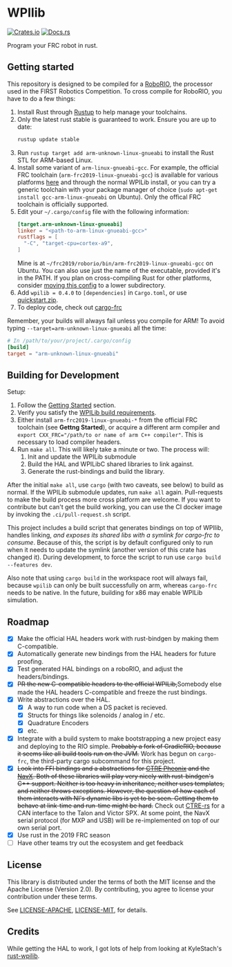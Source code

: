 # WPIlib

[![Crates.io](https://img.shields.io/crates/v/wpilib.svg)](https://crates.io/crates/wpilib/)
[![Docs.rs](https://docs.rs/wpilib/badge.svg)](https://docs.rs/wpilib)

Program your FRC robot in rust.

## Getting started

This repository is designed to be compiled for a [RoboRIO](http://sine.ni.com/nips/cds/view/p/lang/en/nid/213308), the
processor used in the FIRST Robotics Competition. To cross compile for RoboRIO, you have to do a few things:

1. Install Rust through [Rustup](https://www.rustup.rs/) to help manage your toolchains.
2. Only the latest rust stable is guaranteed to work. Ensure you are up to date:
   ```bash
   rustup update stable
   ```
3. Run `rustup target add arm-unknown-linux-gnueabi` to install the Rust STL for ARM-based Linux.
4. Install some variant of `arm-linux-gnueabi-gcc`. For example, the official FRC toolchain
   (`arm-frc2019-linux-gnueabi-gcc`) is available for various platforms [here](https://github.com/wpilibsuite/toolchain-builder/releases) and through the normal WPILib install, or you
   can try a generic toolchain with your package manager of choice (`sudo apt-get install gcc-arm-linux-gnueabi` on
   Ubuntu). Only the offical FRC toolchain is officially supported.
5. Edit your `~/.cargo/config` file with the following information:
   ```toml
   [target.arm-unknown-linux-gnueabi]
   linker = "<path-to-arm-linux-gnueabi-gcc>"
   rustflags = [
     "-C", "target-cpu=cortex-a9",
   ]
   ```
   Mine is at `~/frc2019/roborio/bin/arm-frc2019-linux-gnueabi-gcc` on Ubuntu.
   You can also use just the name of the executable, provided it's in the PATH.
   If you plan on cross-compiling Rust for other platforms, consider [moving this config](https://doc.rust-lang.org/cargo/reference/config.html#hierarchical-structure) to a lower subdirectory.
6. Add `wpilib = 0.4.0` to `[dependencies]` in `Cargo.toml`, or use [quickstart.zip](../quickstart.zip).
7. To deploy code, check out [cargo-frc](https://crates.io/crates/cargo-frc)

Remember, your builds will always fail unless you compile for ARM! To avoid typing `--target=arm-unknown-linux-gnueabi` all the time:

```toml
# In /path/to/your/project/.cargo/config
[build]
target = "arm-unknown-linux-gnueabi"
```

## Building for Development

Setup:

1. Follow the [Getting Started](#getting-started) section.
2. Verify you satisfy the [WPILib build requirements](https://github.com/wpilibsuite/allwpilib#building-wpilib).
3. Either install `arm-frc2019-linux-gnueabi-*` from the official FRC toolchain (see **Gettng Started**), or acquire a different arm compiler and `export CXX_FRC="/path/to or name of arm C++ compiler"`. This is necessary to load compiler headers.
4. Run `make all`. This will likely take a minute or two. The process will:
   1. Init and update the WPILib submodule
   2. Build the HAL and WPILibC shared libraries to link against.
   3. Generate the rust-bindings and build the library.

After the initial `make all`, use `cargo` (with two caveats, see below) to build as normal. If the WPILib submodule updates, run `make all` again.
Pull-requests to make the build process more cross platform are welcome. If you want to contribute but can't get the build working, you can use the CI docker image by invoking the `.ci/pull-request.sh` script.

This project includes a build script that generates bindings on top of WPIlib, handles linking, _and exposes its shared libs with a symlink for cargo-frc to consume_. Because of this, the script is by default configured only to run when it needs to update the
symlink (another version of this crate has changed it). During development, to force the script to run use
`cargo build --features dev`.

Also note that using `cargo build` in the workspace root will always fail, because `wpilib` can only be built successfully on arm, whereas `cargo-frc` needs to be native. In the future, building for x86 may enable WPILib simulation.

## Roadmap

- [x] Make the official HAL headers work with rust-bindgen by making them C-compatible.
- [x] Automatically generate new bindings from the HAL headers for future proofing.
- [x] Test generated HAL bindings on a roboRIO, and adjust the headers/bindings.
- [x] ~~PR the new C-compatible headers to the official WPILib,~~Somebody else made the HAL headers C-compatible and freeze the rust bindings.
- [x] Write abstractions over the HAL.
  - [x] A way to run code when a DS packet is recieved.
  - [x] Structs for things like solenoids / analog in / etc.
  - [x] Quadrature Encoders
  - [x] etc.
- [x] Integrate with a build system to make bootstrapping a new project easy and deploying to the RIO simple. ~~Probably a fork of GradleRIO, because it seems like all build tools run on the JVM.~~ Work has begun on `cargo-frc`, the third-party cargo subcommand for this project.
- [x] ~~Look into FFI bindings and a abstractions for [CTRE Pheonix](https://github.com/CrossTheRoadElec/Phoenix-frc-lib)
      and the [NavX](https://github.com/kauailabs/navxmxp). Both of these libraries will play very nicely with rust-bindgen's C++ support. Neither is too heavy in inheritance, neither uses templates, and neither throws exceptions. However, the question of how each of them interacts with NI's dynamic libs is yet to be seen. Getting them to behave at link-time and run-time might be hard.~~ Check out [CTRE-rs](https://github.com/auscompgeek/ctre-rs) for a CAN interface to the Talon and Victor SPX. At some point, the NavX serial protocol (for MXP and USB) will be re-implemented on top of our own serial port.
- [x] Use rust in the 2019 FRC season
- [ ] Have other teams try out the ecosystem and get feedback

## License

This library is distributed under the terms of both the
MIT license and the Apache License (Version 2.0). By contributing, you agree
to license your contribution under these terms.

See [LICENSE-APACHE](../LICENSE-APACHE), [LICENSE-MIT](../LICENSE-MIT), for details.

## Credits

While getting the HAL to work, I got lots of help from looking at KyleStach's [rust-wpilib](https://github.com/robotrs/rust-wpilib).
